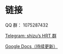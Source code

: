 # 链接

QQ 群： 1075287432

[Telegram: shizu’s HRT 群](https://t.me/joinchat/7ummDEnUDSUwZjM1)

[Google Docs（持续更新）](https://docs.google.com/presentation/d/1PzE-rmtwBMOrgXcsI_RIDAKTUIe3fx5h-PmEbzRgBBA)
